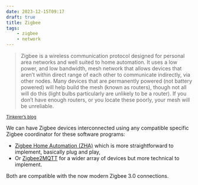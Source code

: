 ```yaml
---
date: 2023-12-15T09:17
draft: true
title: Zigbee
tags:
    - zigbee
    - network
---
```

> Zigbee is a wireless communication protocol designed for personal area networks and well suited to home automation. It uses a low power, and low bandwidth, mesh network that allows devices that aren’t within direct range of each other to communicate indirectly, via other nodes. Many devices that are permanently powered (not battery powered) will help build the mesh (known as routers), though not all will do this (light bulbs particularly are unlikely to be a router). If you don’t have enough routers, or you locate these poorly, your mesh will be unreliable.

<small>[Tinkerer’s blog](https://blog.ceard.tech/2019/11/zigbee-and-home-assistant)</small>

We can have Zigbee devices interconnected using any compatible specific Zigbee coordinator for these software programs:
- [Zigbee Home Automation (ZHA)](zigbee-home-automation.md) which is more straightforward to implement, basically plug and play,
- Or [Zigbee2MQTT](zigbee2mqtt.md) for a wider array of devices but more technical to implement.

Both are compatible with the now modern Zigbee 3.0 connections.